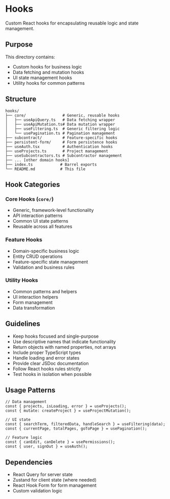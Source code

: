 # Hooks

Custom React hooks for encapsulating reusable logic and state management.

## Purpose

This directory contains:
- Custom hooks for business logic
- Data fetching and mutation hooks
- UI state management hooks
- Utility hooks for common patterns

## Structure

```
hooks/
├── core/                # Generic, reusable hooks
│   ├── useApiQuery.ts   # Data fetching wrapper
│   ├── useApiMutation.ts# Data mutation wrapper
│   ├── useFiltering.ts  # Generic filtering logic
│   └── usePagination.ts # Pagination management
├── subcontract/         # Feature-specific hooks
├── persistent-form/     # Form persistence hooks
├── useAuth.tsx          # Authentication hooks
├── useProjects.ts       # Project management
├── useSubcontractors.ts # Subcontractor management
├── ... [other domain hooks]
├── index.ts            # Barrel exports
└── README.md           # This file
```

## Hook Categories

### Core Hooks (`core/`)
- Generic, framework-level functionality
- API interaction patterns
- Common UI state patterns
- Reusable across all features

### Feature Hooks
- Domain-specific business logic
- Entity CRUD operations
- Feature-specific state management
- Validation and business rules

### Utility Hooks
- Common patterns and helpers
- UI interaction helpers
- Form management
- Data transformation

## Guidelines

- Keep hooks focused and single-purpose
- Use descriptive names that indicate functionality
- Return objects with named properties, not arrays
- Include proper TypeScript types
- Handle loading and error states
- Provide clear JSDoc documentation
- Follow React hooks rules strictly
- Test hooks in isolation when possible

## Usage Patterns

```tsx
// Data management
const { projects, isLoading, error } = useProjects();
const { mutate: createProject } = useProjectMutation();

// UI state
const { searchTerm, filteredData, handleSearch } = useFiltering(data);
const { currentPage, totalPages, goToPage } = usePagination();

// Feature logic
const { canEdit, canDelete } = usePermissions();
const { user, signOut } = useAuth();
```

## Dependencies

- React Query for server state
- Zustand for client state (where needed)
- React Hook Form for form management
- Custom validation logic
